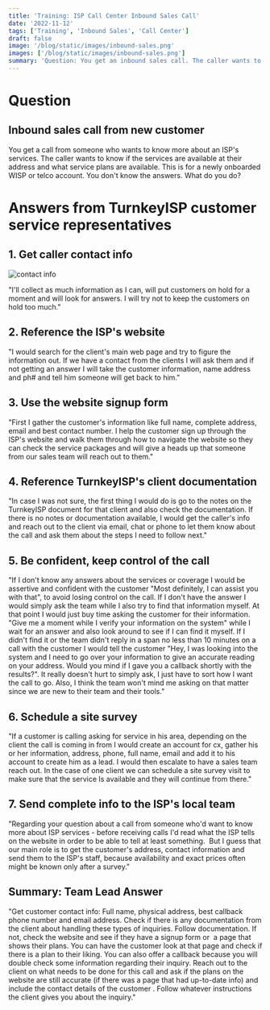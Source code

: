 ```yaml
---
title: 'Training: ISP Call Center Inbound Sales Call'
date: '2022-11-12'
tags: ['Training', 'Inbound Sales', 'Call Center']
draft: false
image: '/blog/static/images/inbound-sales.png'
images: ['/blog/static/images/inbound-sales.png']
summary: 'Question: You get an inbound sales call. The caller wants to know what services might be available at their home address. TurnkeyISP just onboarded this WISP/telco client and you do not know the answers. What do you do?'
---
```


# Question

## Inbound sales call from new customer

You get a call from someone who wants to know more about an ISP's services. The caller wants to know if the services are available at their address and what service plans are available. This is for a newly onboarded WISP or telco account. You don't know the answers. What do you do?

# Answers from TurnkeyISP customer service representatives

## 1\. Get caller contact info

![contact info](/blog/static/images/contact-list.png)

"I'll collect as much information as I can, will put customers on hold for a moment and will look for answers. I will try not to keep the customers on hold too much."

## 2\. Reference the ISP's website

"I would search for the client's main web page and try to figure the information out. If we have a contact from the clients I will ask them and if not getting an answer I will take the customer information, name address and ph# and tell him someone will get back to him."

## 3\. Use the website signup form

"First I gather the customer's information like full name, complete address, email and best contact number. I help the customer sign up through the ISP's website and walk them through how to navigate the website so they can check the service packages and will give a heads up that someone from our sales team will reach out to them."

## 4\. Reference TurnkeyISP's client documentation

"In case I was not sure, the first thing I would do is go to the notes on the TurnkeyISP document for that client and also check the documentation. If there is no notes or documentation available, I would get the caller's info and reach out to the client via email, chat or phone to let them know about the call and ask them about the steps I need to follow next."

## 5\. Be confident, keep control of the call

"If I don't know any answers about the services or coverage I would be assertive and confident with the customer "Most definitely, I can assist you with that", to avoid losing control on the call. If I don't have the answer I would simply ask the team while I also try to find that information myself. At that point I would just buy time asking the customer for their information. "Give me a moment while I verify your information on the system" while I wait for an answer and also look around to see if I can find it myself. If I didn't find it or the team didn't reply in a span no less than 10 minutes on a call with the customer I would tell the customer "Hey, I was looking into the system and I need to go over your information to give an accurate reading on your address. Would you mind if I gave you a callback shortly with the results?". It really doesn't hurt to simply ask, I just have to sort how I want the call to go. Also, I think the team won't mind me asking on that matter since we are new to their team and their tools."

## 6\. Schedule a site survey

"If a customer is calling asking for service in his area, depending on the client the call is coming in from I would create an account for cx, gather his or her information, address, phone, full name, email and add it to his account to create him as a lead. I would then escalate to have a sales team reach out. In the case of one client we can schedule a site survey visit to make sure that the service Is available and they will continue from there."

## 7\. Send complete info to the ISP's local team

"Regarding your question about a call from someone who'd want to know more about ISP services - before receiving calls I'd read what the ISP tells on the website in order to be able to tell at least something.  But I guess that our main role is to get the customer's address, contact information and send them to the ISP's staff, because availability and exact prices often might be known only after a survey."

## Summary: Team Lead Answer

"Get customer contact info: Full name, physical address, best callback phone number and email address. Check if there is any documentation from the client about handling these types of inquiries. Follow documentation. If not, check the website and see if they have a signup form or  a page that shows their plans. You can have the customer look at that page and check if there is a plan to their liking. You can also offer a callback because you will double check some information regarding their inquiry. Reach out to the client on what needs to be done for this call and ask if the plans on the website are still accurate (if there was a page that had up-to-date info) and include the contact details of the customer . Follow whatever instructions the client gives you about the inquiry."
